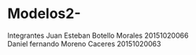 # Modelos2-
Integrantes
Juan Esteban Botello Morales 20151020066  
Daniel fernando Moreno Caceres 20151020063
